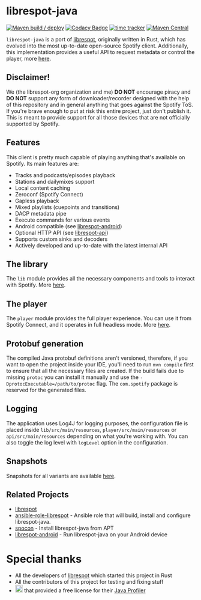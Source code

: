 # librespot-java
[![Maven build / deploy](https://github.com/librespot-org/librespot-java/actions/workflows/maven.yml/badge.svg?branch=dev)](https://github.com/librespot-org/librespot-java/actions/workflows/maven.yml)
[![Codacy Badge](https://api.codacy.com/project/badge/Grade/1ec8ca04e5054558a089bc7f640079a6)](https://www.codacy.com/manual/devgianlu/librespot-java?utm_source=github.com&amp;utm_medium=referral&amp;utm_content=librespot-org/librespot-java&amp;utm_campaign=Badge_Grade)
[![time tracker](https://wakatime.com/badge/github/librespot-org/librespot-java.svg)](https://wakatime.com/badge/github/librespot-org/librespot-java)
[![Maven Central](https://maven-badges.herokuapp.com/maven-central/xyz.gianlu.librespot/librespot-java/badge.svg)](https://maven-badges.herokuapp.com/maven-central/xyz.gianlu.librespot/librespot-java)

`librespot-java` is a port of [librespot](https://github.com/librespot-org/librespot), originally written in Rust, which has evolved into the most up-to-date open-source Spotify client. Additionally, this implementation provides a useful API to request metadata or control the player, more [here](api).

## Disclaimer!
We (the librespot-org organization and me) **DO NOT** encourage piracy and **DO NOT** support any form of downloader/recorder designed with the help of this repository and in general anything that goes against the Spotify ToS. If you're brave enough to put at risk this entire project, just don't publish it. This is meant to provide support for all those devices that are not officially supported by Spotify.

## Features
This client is pretty much capable of playing anything that's available on Spotify. 
Its main features are:
- Tracks and podcasts/episodes playback
- Stations and dailymixes support
- Local content caching
- Zeroconf (Spotify Connect)
- Gapless playback
- Mixed playlists (cuepoints and transitions)
- DACP metadata pipe
- Execute commands for various events
- Android compatible (see [librespot-android](https://github.com/devgianlu/librespot-android))
- Optional HTTP API (see [librespot-api](api))
- Supports custom sinks and decoders
- Actively developed and up-to-date with the latest internal API

## The library
The `lib` module provides all the necessary components and tools to interact with Spotify. More [here](lib).

## The player
The `player` module provides the full player experience. You can use it from Spotify Connect, and it operates in full headless mode. More [here](player).

## Protobuf generation
The compiled Java protobuf definitions aren't versioned, therefore, if you want to open the project inside your IDE, you'll need to run `mvn compile` first to ensure that all the necessary files are created. If the build fails due to missing `protoc` you can install it manually and use the `-DprotocExecutable=/path/to/protoc` flag.
The `com.spotify` package is reserved for the generated files. 

## Logging
The application uses Log4J for logging purposes, the configuration file is placed inside `lib/src/main/resources`, `player/src/main/resources` or `api/src/main/resources` depending on what you're working with. You can also toggle the log level with `logLevel` option in the configuration.

## Snapshots
Snapshots for all variants are available [here](https://oss.sonatype.org/content/repositories/snapshots/xyz/gianlu/librespot/).

## Related Projects
- [librespot](https://github.com/librespot-org/librespot)
- [ansible-role-librespot](https://github.com/xMordax/ansible-role-librespot/tree/master) - Ansible role that will build, install and configure librespot-java.
- [spocon](https://github.com/spocon/spocon) - Install librespot-java from APT
- [librespot-android](https://github.com/devgianlu/librespot-android) - Run librespot-java on your Android device

# Special thanks
- All the developers of [librespot](https://github.com/librespot-org/librespot) which started this project in Rust
- All the contributors of this project for testing and fixing stuff
- <a href="https://www.yourkit.com/"><img src="https://www.yourkit.com/images/yklogo.png" height="20"></a> that provided a free license for their [Java Profiler](https://www.yourkit.com/java/profiler/)
